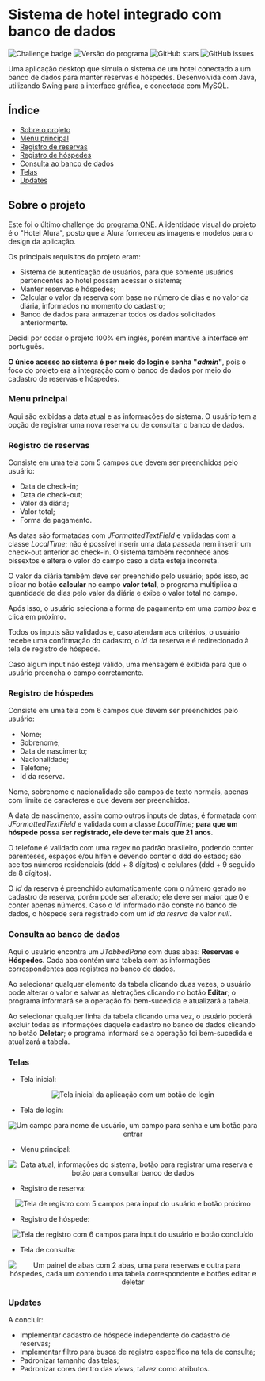 # Sistema de hotel integrado com banco de dados

![Challenge badge](img/badge-challenge-hotel.png)
![Versão do programa](https://img.shields.io/badge/Version-1.0-informational)
![GitHub stars](https://img.shields.io/github/stars/xLucaspx/hotel-system-with-database)
![GitHub issues](https://img.shields.io/github/issues/xLucaspx/hotel-system-with-database)

Uma aplicação desktop que simula o sistema de um hotel conectado a um banco de dados para manter reservas e hóspedes. Desenvolvida com Java, utilizando Swing para a interface gráfica, e conectada com MySQL.

## Índice

- [Sobre o projeto](#sobre-o-projeto)
- [Menu principal](#menu-principal)
- [Registro de reservas](#registro-de-reservas)
- [Registro de hóspedes](#registro-de-hóspedes)
- [Consulta ao banco de dados](#consulta-ao-banco-de-dados)
- [Telas](#telas)
- [Updates](#updates)

## Sobre o projeto

Este foi o último challenge do [programa ONE](https://www.oracle.com/br/education/oracle-next-education/ "Oracle Next Education"). A identidade visual do projeto é o "Hotel Alura", posto que a Alura forneceu as imagens e modelos para o design da aplicação. 

Os principais requisitos do projeto eram:

- Sistema de autenticação de usuários, para que somente usuários pertencentes ao hotel possam acessar o sistema;
- Manter reservas e hóspedes;
- Calcular o valor da reserva com base no número de dias e no valor da diária, informados no momento do cadastro;
- Banco de dados para armazenar todos os dados solicitados anteriormente.

Decidi por codar o projeto 100% em inglês, porém mantive a interface em português.

**O único acesso ao sistema é por meio do login  e senha "*admin*"**, pois o foco do projeto era a integração com o banco de dados por meio do cadastro de reservas e hóspedes.

### Menu principal

Aqui são exibidas a data atual e as informações do sistema. O usuário tem a opção de registrar uma nova reserva ou de consultar o banco de dados.

### Registro de reservas

Consiste em uma tela com 5 campos que devem ser preenchidos pelo usuário:

- Data de check-in;
- Data de check-out;
- Valor da diária;
- Valor total;
- Forma de pagamento.

As datas são formatadas com *JFormattedTextField* e validadas com a classe *LocalTime*; não é possível inserir uma data passada nem inserir um check-out anterior ao check-in. O sistema também reconhece anos bissextos e altera o valor do campo caso a data esteja incorreta.

O valor da diária também deve ser preenchido pelo usuário; após isso, ao clicar no botão **calcular** no campo **valor total**, o programa multiplica a quantidade de dias pelo valor da diária e exibe o valor total no campo.

Após isso, o usuário seleciona a forma de pagamento em uma *combo box* e clica em próximo.

Todos os inputs são validados e, caso atendam aos critérios, o usuário recebe uma confirmação do cadastro, o *Id* da reserva e é redirecionado à tela de registro de hóspede.

Caso algum input não esteja válido, uma mensagem é exibida para que o usuário preencha o campo corretamente.

### Registro de hóspedes

Consiste em uma tela com 6 campos que devem ser preenchidos pelo usuário:

- Nome;
- Sobrenome;
- Data de nascimento;
- Nacionalidade;
- Telefone;
- Id da reserva.

Nome, sobrenome e nacionalidade são campos de texto normais, apenas com limite de caracteres e que devem ser preenchidos.

A data de nascimento, assim como outros inputs de datas, é formatada com *JFormattedTextField* e validada com a classe *LocalTime*; **para que um hóspede possa ser registrado, ele deve ter mais que 21 anos**.

O telefone é validado com uma *regex* no padrão brasileiro, podendo conter parênteses, espaços e/ou hífen e devendo conter o ddd do estado; são aceitos números residenciais (ddd + 8 dígitos) e celulares (ddd + 9 seguido de 8 dígitos).

O *Id* da reserva é preenchido automaticamente com o número gerado no cadastro de reserva, porém pode ser alterado; ele deve ser maior que 0 e conter apenas números. Caso o *Id* informado não conste no banco de dados, o hóspede será registrado com um *Id da resrva* de valor *null*.

### Consulta ao banco de dados

Aqui o usuário encontra um *JTabbedPane* com duas abas: **Reservas** e **Hóspedes**. Cada aba contém uma tabela com as informações correspondentes aos registros no banco de dados.

Ao selecionar qualquer elemento da tabela clicando duas vezes, o usuário pode alterar o valor e salvar as aletrações clicando no botão **Editar**; o programa informará se a operação foi bem-sucedida e atualizará a tabela.

Ao selecionar qualquer linha da tabela clicando uma vez, o usuário poderá excluir todas as informações daquele cadastro no banco de dados clicando no botão **Deletar**; o programa informará se a operação foi bem-sucedida e atualizará a tabela.

### Telas

- Tela inicial:

<div align="center">
    <img src="img/home.jpg" alt="Tela inicial da aplicação com um botão de login" title="Tela inicial">
</div>

- Tela de login:

<div align="center">
    <img src="img/login.jpg" alt="Um campo para nome de usuário, um campo para senha e um botão para entrar" title="Tela de login">
</div>

- Menu principal:

<div align="center">
    <img src="img/main-menu.jpg" alt="Data atual, informações do sistema, botão para registrar uma reserva e botão para consultar banco de dados" title="Menu principal">
</div>

- Registro de reserva:

<div align="center">
    <img src="img/register-reservation.jpg" alt="Tela de registro com 5 campos para input do usuário e botão próximo" title="Registro de reserva">
</div>

- Registro de hóspede:

<div align="center">
    <img src="img/register-guest.jpg" alt="Tela de registro com 6 campos para input do usuário e botão concluído" title="Registro de hóspede">
</div>

- Tela de consulta:

<div align="center">
    <img src="img/tables.jpg" alt="Um painel de abas com 2 abas, uma para reservas e outra para hóspedes, cada um contendo uma tabela correspondente e botões editar e deletar" title="Tela de consulta">
</div>

### Updates

A concluir: 

- Implementar cadastro de hóspede independente do cadastro de reservas;
- Implementar filtro para busca de registro específico na tela de consulta;
- Padronizar tamanho das telas;
- Padronizar cores dentro das *views*, talvez como atributos.